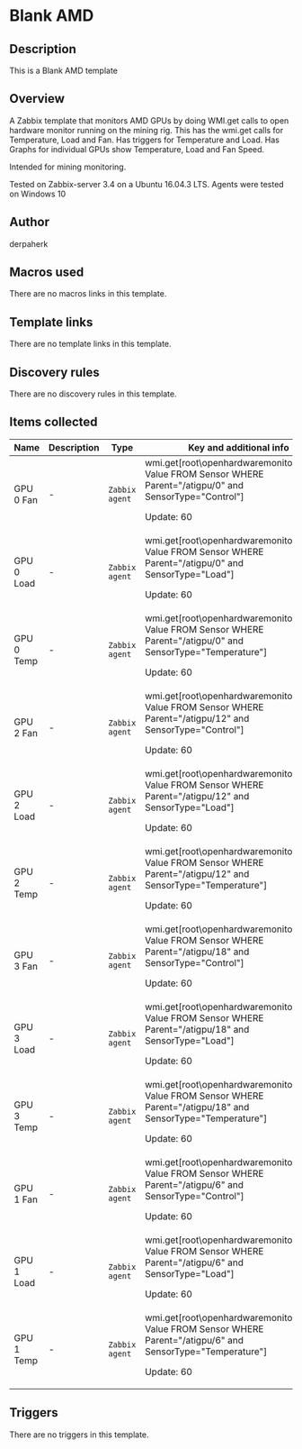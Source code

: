 # Blank AMD

## Description

This is a Blank AMD template

## Overview

A Zabbix template that monitors AMD GPUs by doing WMI.get calls to open hardware monitor running on the mining rig. This has the wmi.get calls for Temperature, Load and Fan. Has triggers for Temperature and Load. Has Graphs for individual GPUs show Temperature, Load and Fan Speed.   
  
Intended for mining monitoring.


 


 


Tested on Zabbix-server 3.4 on a Ubuntu 16.04.3 LTS. Agents were tested on Windows 10



## Author

derpaherk

## Macros used

There are no macros links in this template.

## Template links

There are no template links in this template.

## Discovery rules

There are no discovery rules in this template.

## Items collected

|Name|Description|Type|Key and additional info|
|----|-----------|----|----|
|GPU 0 Fan|<p>-</p>|`Zabbix agent`|wmi.get[root\openhardwaremonitor,SELECT Value FROM Sensor WHERE Parent="/atigpu/0" and SensorType="Control"]<p>Update: 60</p>|
|GPU 0 Load|<p>-</p>|`Zabbix agent`|wmi.get[root\openhardwaremonitor,SELECT Value FROM Sensor WHERE Parent="/atigpu/0" and SensorType="Load"]<p>Update: 60</p>|
|GPU 0 Temp|<p>-</p>|`Zabbix agent`|wmi.get[root\openhardwaremonitor,SELECT Value FROM Sensor WHERE Parent="/atigpu/0" and SensorType="Temperature"]<p>Update: 60</p>|
|GPU 2 Fan|<p>-</p>|`Zabbix agent`|wmi.get[root\openhardwaremonitor,SELECT Value FROM Sensor WHERE Parent="/atigpu/12" and SensorType="Control"]<p>Update: 60</p>|
|GPU 2 Load|<p>-</p>|`Zabbix agent`|wmi.get[root\openhardwaremonitor,SELECT Value FROM Sensor WHERE Parent="/atigpu/12" and SensorType="Load"]<p>Update: 60</p>|
|GPU 2 Temp|<p>-</p>|`Zabbix agent`|wmi.get[root\openhardwaremonitor,SELECT Value FROM Sensor WHERE Parent="/atigpu/12" and SensorType="Temperature"]<p>Update: 60</p>|
|GPU 3 Fan|<p>-</p>|`Zabbix agent`|wmi.get[root\openhardwaremonitor,SELECT Value FROM Sensor WHERE Parent="/atigpu/18" and SensorType="Control"]<p>Update: 60</p>|
|GPU 3 Load|<p>-</p>|`Zabbix agent`|wmi.get[root\openhardwaremonitor,SELECT Value FROM Sensor WHERE Parent="/atigpu/18" and SensorType="Load"]<p>Update: 60</p>|
|GPU 3 Temp|<p>-</p>|`Zabbix agent`|wmi.get[root\openhardwaremonitor,SELECT Value FROM Sensor WHERE Parent="/atigpu/18" and SensorType="Temperature"]<p>Update: 60</p>|
|GPU 1 Fan|<p>-</p>|`Zabbix agent`|wmi.get[root\openhardwaremonitor,SELECT Value FROM Sensor WHERE Parent="/atigpu/6" and SensorType="Control"]<p>Update: 60</p>|
|GPU 1 Load|<p>-</p>|`Zabbix agent`|wmi.get[root\openhardwaremonitor,SELECT Value FROM Sensor WHERE Parent="/atigpu/6" and SensorType="Load"]<p>Update: 60</p>|
|GPU 1 Temp|<p>-</p>|`Zabbix agent`|wmi.get[root\openhardwaremonitor,SELECT Value FROM Sensor WHERE Parent="/atigpu/6" and SensorType="Temperature"]<p>Update: 60</p>|
## Triggers

There are no triggers in this template.

